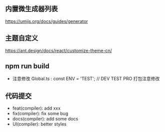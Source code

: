 ## 内置微生成器列表

https://umijs.org/docs/guides/generator

## 主题自定义

https://ant.design/docs/react/customize-theme-cn/

## npm run build

- 注意修改 Global.ts : const ENV = 'TEST'; // DEV TEST PRO 打包注意修改

## 代码提交

- feat(compiler): add xxx
- fix(compiler): fix some bug
- docs(compiler): add some docs
- UI(compiler): better styles
